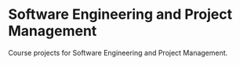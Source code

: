 # Software Engineering and Project Management
 Course projects for Software Engineering and Project Management.

